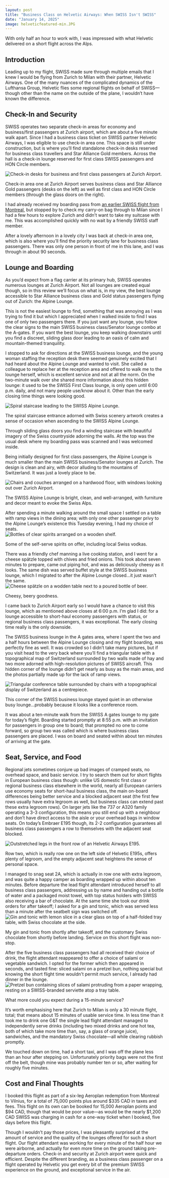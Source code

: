 ```yaml
--- 
layout: post
title: "Business Class on Helvetic Airways: When SWISS Isn't SWISS"
date: "January 14, 2025"
image: helveticfeatured-min.JPG
---
```


<p class="intro"><span class="dropcap">W</span>ith only half an hour to work with, I was impressed with what Helvetic delivered on a short flight across the Alps.</p>

## Introduction

Leading up to my flight, SWISS made sure through multiple emails that I knew I would be flying from Zurich to Milan with their partner, Helvetic Airways.  One of the many nuances of the complicated dynamics of the Lufthansa Group, Helvetic flies some regional flights on behalf of SWISS—though other than the name on the outside of the plane, I wouldn’t have known the difference.

## Check-In and Security

SWISS operates two separate check-in areas for economy and business/first passengers at Zurich airport, which are about a five minute walk apart.  Since I had a business class ticket on SWISS partner Helvetic Airways, I was eligible to use check-in area one.  This space is still under construction, but is where you’ll find standalone check-in desks reserved for business class travellers and Star Alliance Gold members.  Across the hall is a check-in lounge reserved for first class SWISS passengers and HON Circle members.
<div class="centered-block">
  <img src="/assets/img/helvetic1-min.JPG" alt="Check-in desks for business and first class passengers at Zurich Airport.">
  <p>Check-in area one at Zurich Airport serves business class and Star Alliance Gold passengers (desks on the left) as well as first class and HON Circle members (through the glass doors on the right).</p>
</div>
I had already received my boarding pass from <a href="https://ratherbeexploring.github.io/blog/business-class-on-the-swiss-a330-montreal-to-zurich/" target="_blank">an earlier SWISS flight from Montreal</a>, but stopped by to check my carry-on bag through to Milan since I had a few hours to explore Zurich and didn’t want to take my suitcase with me.  This was accomplished quickly with no wait by a friendly SWISS staff member.

After a lovely afternoon in a lovely city I was back at check-in area one, which is also where you’ll find the priority security lane for business class passengers.  There was only one person in front of me in this lane, and I was through in about 90 seconds.

## Lounge and Boarding

As you’d expect from a flag carrier at its primary hub, SWISS operates numerous lounges at Zurich Airport.  Not all lounges are created equal though, so in this review we’ll focus on what is, in my view, the best lounge accessible to Star Alliance business class and Gold status passengers flying out of Zurich: the Alpine Lounge.

This is not the easiest lounge to find, something that was annoying as I was trying to find it but which I appreciated when I walked inside to find I was one of only two passengers there.  If you just want any lounge, you follow the clear signs to the main SWISS business class/Senator lounge combo at the A-gates.  If you want the best lounge, you keep walking downstairs until you find a discreet, sliding glass door leading to an oasis of calm and mountain-themed tranquility.

I stopped to ask for directions at the SWISS business lounge, and the young woman staffing the reception desk there seemed genuinely excited that I had heard about the Alpine Lounge and wanted to visit.  She called a colleague to replace her at the reception area and offered to walk me to the lounge herself, which is excellent service and not at all the norm.  On the two-minute walk over she shared more information about this hidden lounge: it used to be the SWISS First Class lounge, is only open until 6:00 p.m. daily, and not many people use/know about it.  Other than the early closing time things were looking good.
<div class="centered-block">
  <img src="/assets/img/helvetic2-min.JPG" alt="Spiral staircase leading to the SWISS Alpine Lounge.">
  <p>The spiral staircase entrance adorned with Swiss scenery artwork creates a sense of occasion when ascending to the SWISS Alpine Lounge.</p>
</div>
Through sliding glass doors you find a winding staircase with beautiful imagery of the Swiss countryside adorning the walls.  At the top was the usual desk where my boarding pass was scanned and I was welcomed inside.

Being initially designed for first class passengers, the Alpine Lounge is much smaller than the main SWISS business/Senator lounges at Zurich.  The design is clean and airy, with decor alluding to the mountains of Switzerland.  It was just a lovely place to be.
<div class="centered-block">
  <img src="/assets/img/helvetic3-min.JPG" alt="Chairs and couches arranged on a hardwood floor, with windows looking out over Zurich Airport.">
  <p>The SWISS Alpine Lounge is bright, clean, and well-arranged, with furniture and decor meant to evoke the Swiss Alps.</p>
</div>
After spending a minute walking around the small space I settled on a table with ramp views in the dining area; with only one other passenger privy to the Alpine Lounge’s existence this Tuesday evening, I had my choice of seats.
<div class="centered-block">
  <img src="/assets/img/helvetic4-min.JPG" alt="Bottles of clear spirits arranged on a wooden shelf.">
  <p>Some of the self-serve spirits on offer, including local Swiss vodkas.</p>
</div>
There was a friendly chef manning a live cooking station, and I went for a cheese spätzle topped with chives and fried onions.  This took about seven minutes to prepare, came out piping hot, and was as deliciously cheesy as it looks.  The same dish was served buffet style at the SWISS business lounge, which I migrated to after the Alpine Lounge closed…it just wasn’t the same.
<div class="centered-block">
  <img src="/assets/img/helvetic5-min.JPG" alt="Cheese spätzle on a wodden table next to a poured bottle of beer.">
  <p>Cheesy, beery goodness.</p>
</div>
I came back to Zurich Airport early so I would have a chance to visit this lounge, which as mentioned above closes at 6:00 p.m.  I’m glad I did: for a lounge accessible to short-haul economy passengers with status, or regional business class passengers, it was exceptional.  The early closing time really is the only downside.

The SWISS business lounge in the A gates area, where I spent the two and a half hours between the Alpine Lounge closing and my flight boarding, was perfectly fine as well.  It was crowded so I didn’t take many pictures, but if you visit head to the very back where you’ll find a triangular table with a topographical map of Switzerland surrounded by two walls made of hay and two more adorned with high-resolution pictures of SWISS aircraft.  This hidden corner of the lounge didn’t get nearly as busy as the main areas, and the photos partially made up for the lack of ramp views.
<div class="centered-block">
  <img src="/assets/img/helvetic6-min.JPG" alt="Triangular conference table surrounded by chairs with a topographical display of Switzerland as a centrepiece.">
  <p>This corner of the SWISS business lounge stayed quiet in an otherwise busy lounge...probably because it looks like a conference room.</p>
</div>
It was about a ten-minute walk from the SWISS A gates lounge to my gate for today’s flight.  Boarding started promptly at 8:55 p.m. with an invitation for passengers in group one to board; that prompted no one to come forward, so group two was called which is where business class passengers are placed.  I was on board and seated within about ten minutes of arriving at the gate.

## Seat, Service, and Food

Regional jets sometimes conjure up bad images of cramped seats, no overhead space, and basic service.  I try to search them out for short flights in European business class though: unlike US domestic first class or regional business class elsewhere in the world, nearly all European carriers use economy seats for short-haul business class, the main on-board differences being better service and a blocked adjacent seat (the first few rows usually have extra legroom as well, but business class can extend past these extra legroom rows).  On larger jets like the 737 or A320 family operating a 3-3 configuration, this means you still end up with a neighbour and don’t have direct access to the aisle or your overhead bags in window seats.  On today’s Embraer E195 though, its 2-2 configuration guarantees all business class passengers a row to themselves with the adjacent seat blocked.
<div class="centered-block">
  <img src="/assets/img/helvetic7-min.JPG" alt="Outstretched legs in the front row of an Helvetic Airways E195.">
  <p>Row two, which is really row one on the left side of Helvetic E195s, offers plenty of legroom, and the empty adjacent seat heightens the sense of personal space.</p>
</div>
I managed to snag seat 2A, which is actually in row one with extra legroom, and was quite a happy camper as boarding wrapped up within about ten minutes.  Before departure the lead flight attendant introduced herself to all business class passengers, addressing us by name and handing out a bottle of water and a packaged moist towel, with top status holders with SWISS also receiving a bar of chocolate.  At the same time she took our drink orders for after takeoff; I asked for a gin and tonic, which was served less than a minute after the seatbelt sign was switched off.
<div class="centered-block">
  <img src="/assets/img/helvetic8-min.JPG" alt="Gin and tonic with lemon slice in a clear glass on top of a half-folded tray table, with Swiss chocolate at the side.">
  <p>My gin and tonic from shortly after takeoff, and the customary Swiss chocolate from shortly before landing.  Service on this short flight was non-stop.</p>
</div>
After the five business class passengers had all received their choice of drink, the flight attendant reappeared to offer a choice of salami or vegetable sandwich.  I opted for the former which then appeared in seconds, and tasted fine: sliced salami on a pretzel bun, nothing special but knowing the short flight time wouldn't permit much service, I already had dinner in the lounge.
<div class="centered-block">
  <img src="/assets/img/helvetic9-min.JPG" alt="Pretzel bun containing slices of salami protruding from a paper wrapping, resting on a SWISS-branded serviette atop a tray table.">
  <p>What more could you expect during a 15-minute service?</p>
</div>
It’s worth emphasising here that Zurich to Milan is only a 30 minute flight, total; that means about 15 minutes of usable service time.  In less time than it took me to drink one G&T the single lead flight attendant managed to independently serve drinks (including two mixed drinks and one hot tea, both of which take more time than, say, a glass of orange juice), sandwiches, and the mandatory Swiss chocolate—all while clearing rubbish promptly.

We touched down on time, had a short taxi, and I was off the plane less than an hour after stepping on.  Unfortunately priority bags were not the first off the belt, though mine was probably number ten or so, after waiting for roughly five minutes.

## Cost and Final Thoughts

I booked this flight as part of a six-leg Aeroplan redemption from Montreal to Vilnius, for a total of 75,000 points plus around $335 CAD in taxes and fees.  This flight on its own can be booked for 15,000 Aeroplan points and $94 CAD, though that would be poor value—as would be the nearly $1,200 CAD SWISS was charging in cash for a one-way ticket when I booked, five days before this flight.

Though I wouldn’t pay those prices, I was pleasantly surprised at the amount of service and the quality of the lounges offered for such a short flight.  Our flight attendant was working for every minute of the half hour we were airborne, and actually for even more time on the ground taking pre-departure orders.  Check-in and security at Zurich airport were quick and efficient.  Despite the different branding, as a business class passenger on a flight operated by Helvetic you get every bit of the premium SWISS experience on the ground, and exceptional service in the air.
